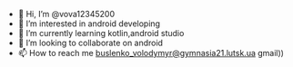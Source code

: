 - 👋 Hi, I’m @vova12345200
- 👀 I’m interested in android developing
- 🌱 I’m currently learning kotlin,android studio
- 💞️ I’m looking to collaborate on android
- 📫 How to reach me buslenko_volodymyr@gymnasia21.lutsk.ua gmail))

<!---
vova12345200/vova12345200 is a ✨ special ✨ repository because its `README.md` (this file) appears on your GitHub profile.
You can click the Preview link to take a look at your changes.
--->

